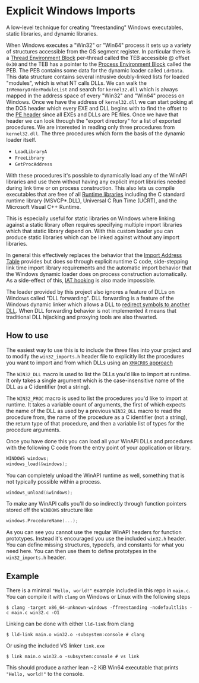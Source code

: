 # Explicit Windows Imports

A low-level technique for creating "freestanding" Windows executables, static libraries, and dynamic libraries.

When Windows executes a "Win32" or "Win64" process it sets up a variety of structures accessible from the GS segment register. In particular there is a [Thread Environment Block](https://en.wikipedia.org/wiki/Win32_Thread_Information_Block) per-thread called the TEB accessible @ offset `0x30` and the TEB has a pointer to the [Process Environment Block](https://en.wikipedia.org/wiki/Process_Environment_Block) called the PEB. The PEB contains some data for the dynamic loader called `LdrData`. This data structure contains several intrusive doubly-linked lists for loaded "modules", which is what NT calls DLLs. We can walk the `InMemoryOrderModuleList` and search for `kernel32.dll` which is always mapped in the address space of every "Win32" and "Win64" process on Windows. Once we have the address of `kernel32.dll` we can start poking at the DOS header which every EXE and DLL begins with to find the offset to the [PE header](https://en.wikipedia.org/wiki/Portable_Executable#Technical_details) since all EXEs and DLLs are PE files. Once we have that header we can look through the "export directory" for a list of exported procedures. We are interested in reading only three procedures from `kernel32.dll`. The three procedures which form the basis of the dynamic loader itself.
  * `LoadLibraryA`
  * `FreeLibrary`
  * `GetProcAddress`

With these procedures it's possible to dynamically load any of the WinAPI libraries and use them without having any explicit import libraries needed during link time or on process construction. This also lets us compile executables that are free of all [Runtime libraries](https://en.wikipedia.org/wiki/Microsoft_Windows_library_files#Runtime_libraries) including the C standard runtime library (MSVCP*.DLL), Universal C Run Time (UCRT), and the Microsoft Visual C++ Runtime.

This is especially useful for static libraries on Windows where linking against a static library often requires specifying multiple import libraries which that static library depend on. With this custom loader you can produce static libraries which can be linked against without any import libraries.

In general this effectively replaces the behavior that the [Import Address Table](https://en.wikipedia.org/wiki/Portable_Executable#Import_table) provides but does so through explicit runtime C code, side-stepping link time import library requirements and the automatic import behavior that the Windows dynamic loader does on process construction automatically. As a side-effect of this, [IAT hooking](https://www.ired.team/offensive-security/code-injection-process-injection/import-adress-table-iat-hooking) is also made impossible.

The loader provided by this project also ignores a feature of DLLs on Windows called "DLL forwarding". DLL forwarding is a feature of the Windows dynamic linker which allows a DLL to [redirect symbols to another DLL](https://learn.microsoft.com/en-us/windows/win32/dlls/dynamic-link-library-redirection). When DLL forwarding behavior is not implemented it means that traditional DLL hijacking and proxying tools are also thwarted.

## How to use
The easiest way to use this is to include the three files into your project and to modify the `win32_imports.h` header file to explicitly list the procedures you want to import and from which DLLs using an [`XMACROS` approach](https://en.wikipedia.org/wiki/X_macro)

The `WIN32_DLL` macro is used to list the DLLs you'd like to import at runtime. It only takes a single argument which is the case-insensitive name of the DLL as a C identifier (not a string).

The `WIN32_PROC` macro is used to list the procedures you'd like to import at runtime. It takes a variable count of arguments, the first of which expects the name of the DLL as used by a previous `WIN32_DLL` macro to read the procedure from, the name of the procedure as a C identifier (not a string), the return type of that procedure, and then a variable list of types for the procedure arguments.

Once you have done this you can load all your WinAPI DLLs and procedures with the following C code from the entry point of your application or library.
```c
WINDOWS windows;
windows_load(&windows);
```

You can completely unload the WinAPI runtime as well, something that is not typically possible within a process.
```c
windows_unload(&windows);
```

To make any WinAPI calls you'll do so indirectly through function pointers stored off the `WINDOWS` structure like
```c
windows.ProcedureName(...);
```

As you can see you cannot use the regular WinAPI headers for function prototypes. Instead it's encouraged you use the included `win32.h` header. You can define missing structures, typedefs, and constants for what you need here. You can then use them to define prototypes in the `win32_imports.h` header.

## Example
There is a minimal `"Hello, world!"` example included in this repo in `main.c`. You can compile it with `clang` on Windows or Linux with the following steps
```none
$ clang -target x86_64-unknown-windows -ffreestanding -nodefaultlibs -c main.c win32.c -O1
```

Linking can be done with either `lld-link` from clang
```none
$ lld-link main.o win32.o -subsystem:console # clang
```
Or using the included VS linker `link.exe`
```none
$ link main.o win32.o -subsystem:console # vs link
```

This should produce a rather lean ~2 KiB Win64 executable that prints `"Hello, world!"` to the console.